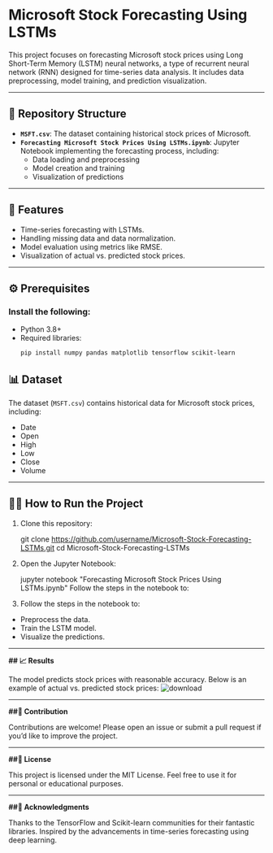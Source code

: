 # Microsoft Stock Forecasting Using LSTMs

This project focuses on forecasting Microsoft stock prices using Long Short-Term Memory (LSTM) neural networks, a type of recurrent neural network (RNN) designed for time-series data analysis. It includes data preprocessing, model training, and prediction visualization.

---

## 📂 Repository Structure

- **`MSFT.csv`**: The dataset containing historical stock prices of Microsoft.
- **`Forecasting Microsoft Stock Prices Using LSTMs.ipynb`**: Jupyter Notebook implementing the forecasting process, including:
  - Data loading and preprocessing
  - Model creation and training
  - Visualization of predictions

---

## 🚀 Features

- Time-series forecasting with LSTMs.
- Handling missing data and data normalization.
- Model evaluation using metrics like RMSE.
- Visualization of actual vs. predicted stock prices.

---

## ⚙️ Prerequisites

### Install the following:
- Python 3.8+
- Required libraries:
  ```bash
  pip install numpy pandas matplotlib tensorflow scikit-learn

## 📊 Dataset  
The dataset (`MSFT.csv`) contains historical data for Microsoft stock prices, including:  
- Date  
- Open  
- High  
- Low  
- Close  
- Volume  

---

## 🧑‍💻 How to Run the Project  

1. Clone this repository:  
   
   git clone https://github.com/username/Microsoft-Stock-Forecasting-LSTMs.git
   cd Microsoft-Stock-Forecasting-LSTMs

2. Open the Jupyter Notebook:

   jupyter notebook "Forecasting Microsoft Stock Prices Using LSTMs.ipynb"
   Follow the steps in the notebook to:

3. Follow the steps in the notebook to:
  - Preprocess the data.
  - Train the LSTM model.
  - Visualize the predictions.

---

**## 📈 Results**

The model predicts stock prices with reasonable accuracy. Below is an example of actual vs. predicted stock prices:
![download](https://github.com/user-attachments/assets/759c3ae6-e1d6-43ea-b968-4b298bf23d62)

---

**##🤝 Contribution**

Contributions are welcome! Please open an issue or submit a pull request if you’d like to improve the project.

---

**##📜 License**

This project is licensed under the MIT License. Feel free to use it for personal or educational purposes.

---

**##🙌 Acknowledgments**

Thanks to the TensorFlow and Scikit-learn communities for their fantastic libraries.
Inspired by the advancements in time-series forecasting using deep learning.



